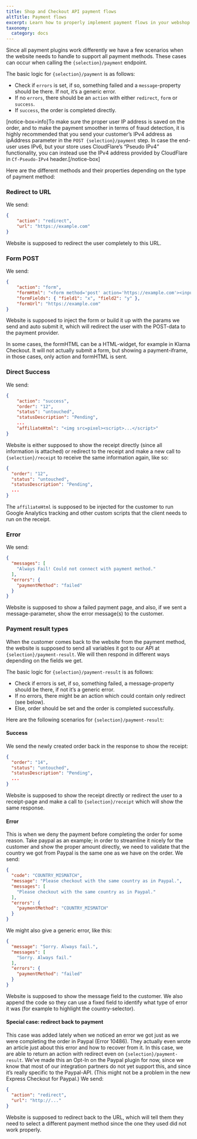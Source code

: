 ```yaml
---
title: Shop and Checkout API payment flows
altTitle: Payment flows
excerpt: Learn how to properly implement payment flows in your webshop.
taxonomy:
  category: docs
---
```


Since all payment plugins work differently we have a few scenarios when the website needs to handle to support all payment methods. These cases can occur when calling the `{selection}/payment` endpoint.

The basic logic for `{selection}/payment` is as follows:
* Check if `errors` is set, if so, something failed and a `message`-property should be there. If not, it’s a generic error.
* If no `errors`, there should be an `action` with either `redirect`, `form` or `success`.
* If `success`, the order is completed directly.

[notice-box=info]To make sure the proper user IP address is saved on the order, and to make the payment smoother in terms of fraud detection, it is highly recommended that you send your customer’s IPv4 address as ipAddress parameter in the `POST {selection}/payment` step. In case the end-user uses IPv6, but your store uses CloudFlare’s “Pseudo IPv4” functionality, you can instead use the IPv4 address provided by CloudFlare in `Cf-Pseudo-IPv4` header.[/notice-box]

Here are the different methods and their properties depending on the type of payment method:

### Redirect to URL

We send:

```json
{
    "action": "redirect",
    "url": "https://example.com"
}
```

Website is supposed to redirect the user completely to this URL.

### Form POST

We send:
```json
{
    "action": "form",
    "formHtml": "<form method='post' action='https://example.com'><input type='hidden' name='field1' value='x' /></form><script>(autosubmit-code)</script>",
    "formFields": { "field1": "x", "field2": "y" },
    "formUrl": "https://example.com"
}
```

Website is supposed to inject the form or build it up with the params we send and auto submit it, which will redirect the user with the POST-data to the payment provider.

In some cases, the formHTML can be a HTML-widget, for example in Klarna Checkout. It will not actually submit a form, but showing a payment-iframe, in those cases, only action and formHTML is sent.

### Direct Success

We send:

```json
{
    "action": "success",
    "order": "12",
    "status": "untouched",
    "statusDescription": "Pending",
    ...
    "affiliateHtml": "<img src=pixel><script>...</script>"
}
```

Website is either supposed to show the receipt directly (since all information is attached) or redirect to the receipt and make a new call to `{selection}/receipt` to receive the same information again, like so:

```json
{
  "order": "12",
  "status": "untouched",
  "statusDescription": "Pending",
  ...
}
```

The `affiliateHtml` is supposed to be injected for the customer to run Google Analytics tracking and other custom scripts that the client needs to run on the receipt.

### Error

We send:

```json
{
  "messages": [
    "Always Fail! Could not connect with payment method."
  ],
  "errors": {
    "paymentMethod": "failed"
  }
}
```

Website is supposed to show a failed payment page, and also, if we sent a message-parameter, show the error message(s) to the customer.

### Payment result types

When the customer comes back to the website from the payment method, the website is supposed to send all variables it got to our API at `{selection}/payment-result`. We will then respond in different ways depending on the fields we get.

The basic logic for `{selection}/payment-result` is as follows:

* Check if errors is set, if so, something failed, a message-property should be there, if not it’s a generic error.
* If no errors, there might be an action which could contain only redirect (see below).
* Else, order should be set and the order is completed successfully.

Here are the following scenarios for `{selection}/payment-result`:

#### Success

We send the newly created order back in the response to show the receipt:

```json
{
  "order": "14",
  "status": "untouched",
  "statusDescription": "Pending",
  ...
}
```

Website is supposed to show the receipt directly or redirect the user to a receipt-page and make a call to `{selection}/receipt` which will show the same response.

#### Error

This is when we deny the payment before completing the order for some reason. Take paypal as an example; in order to streamline it nicely for the customer and show the proper amount directly, we need to validate that the country we got from Paypal is the same one as we have on the order. We send:

```json
{
  "code": "COUNTRY_MISMATCH",
  "message": "Please checkout with the same country as in Paypal.",
  "messages": [
    "Please checkout with the same country as in Paypal."
  ],
  "errors": {
    "paymentMethod": "COUNTRY_MISMATCH"
  }
}
```

We might also give a generic error, like this:

```json
{
  "message": "Sorry. Always fail.",
  "messages": [
    "Sorry. Always fail."
  ],
  "errors": {
    "paymentMethod": "failed"
  }
}
```

Website is supposed to show the message field to the customer. We also append the code so they can use a fixed field to identify what type of error it was (for example to highlight the country-selector).

#### Special case: redirect back to payment

This case was added lately when we noticed an error we got just as we were completing the order in Paypal (Error 10486). They actually even wrote an article just about this error and how to recover from it. In this case, we are able to return an action with redirect even on `{selection}/payment-result`. We’ve made this an Opt-In on the Paypal plugin for now, since we know that most of our integration partners do not yet support this, and since it’s really specific to the Paypal-API. (This might not be a problem in the new Express Checkout for Paypal.) We send:

```json
{
  "action": "redirect",
  "url": "http://..."
}
```

Website is supposed to redirect back to the URL, which will tell them they need to select a different payment method since the one they used did not work properly.

